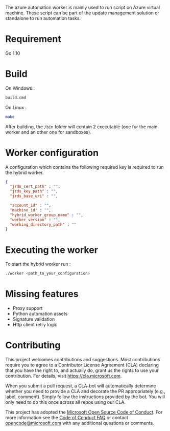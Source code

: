 The azure automation worker is mainly used to run script on Azure virtual machine. These script can be part of the update management solution or standalone to run automation tasks.

# Requirement 
Go 1.10

# Build
On Windows :
```cmd
build.cmd
```
On Linux :
```sh
make
```

After building, the `/bin` folder will contain 2 executable (one for the main worker and an other one for sandboxes).

# Worker configuration
A configuration which contains the following required key is required to run the hybrid worker.

```json
{
  "jrds_cert_path" : "",
  "jrds_key_path" : "",
  "jrds_base_uri" : "",

  "account_id" : "",
  "machine_id" : "",
  "hybrid_worker_group_name" : "",
  "worker_version" : "",
  "working_directory_path" : ""
}
```

# Executing the worker
To start the hybrid worker run :
```sh
./worker <path_to_your_configuration>
```

# Missing features
- Proxy support
- Python automation assets
- Signature validation
- Http client retry logic

# Contributing

This project welcomes contributions and suggestions.  Most contributions require you to agree to a
Contributor License Agreement (CLA) declaring that you have the right to, and actually do, grant us
the rights to use your contribution. For details, visit https://cla.microsoft.com.

When you submit a pull request, a CLA-bot will automatically determine whether you need to provide
a CLA and decorate the PR appropriately (e.g., label, comment). Simply follow the instructions
provided by the bot. You will only need to do this once across all repos using our CLA.

This project has adopted the [Microsoft Open Source Code of Conduct](https://opensource.microsoft.com/codeofconduct/).
For more information see the [Code of Conduct FAQ](https://opensource.microsoft.com/codeofconduct/faq/) or
contact [opencode@microsoft.com](mailto:opencode@microsoft.com) with any additional questions or comments.
